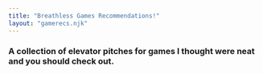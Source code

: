 ```yaml
---
title: "Breathless Games Recommendations!"
layout: "gamerecs.njk"
---
```


### A collection of elevator pitches for games I thought were neat and you should check out.